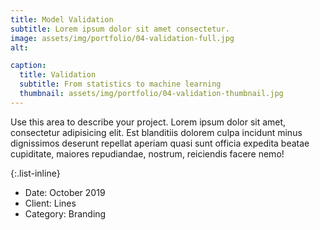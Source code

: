 ```yaml
---
title: Model Validation
subtitle: Lorem ipsum dolor sit amet consectetur.
image: assets/img/portfolio/04-validation-full.jpg
alt: 

caption:
  title: Validation
  subtitle: From statistics to machine learning
  thumbnail: assets/img/portfolio/04-validation-thumbnail.jpg
---
```

Use this area to describe your project. Lorem ipsum dolor sit amet, consectetur adipisicing elit. Est blanditiis dolorem culpa incidunt minus dignissimos deserunt repellat aperiam quasi sunt officia expedita beatae cupiditate, maiores repudiandae, nostrum, reiciendis facere nemo!

{:.list-inline}
- Date: October 2019
- Client: Lines
- Category: Branding

